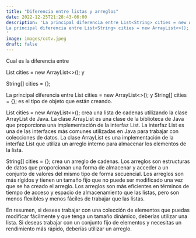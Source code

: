 ```yaml
---
title: "Diferencia entre listas y arreglos"
date: 2022-12-25T21:28:43-06:00
description: 'La principal diferencia entre List<String> cities = new ArrayList<>(); y String[] cities = {}; es el tipo de objeto que están creando.
La principal diferencia entre List<String> cities = new ArrayList<>(); y String[] cities = {}; es el tipo de objeto que están creando.
'
image: images/cctv.jpeg
draft: false
---
```

Cual es la diferencia entre 

  List<String> cities = new ArrayList<>(); 
y 

  String[] cities = {};

La principal diferencia entre List<String> cities = new ArrayList<>(); y String[] cities = {}; es el tipo de objeto que están creando.

List<String> cities = new ArrayList<>(); crea una lista de cadenas utilizando la clase ArrayList de Java. La clase ArrayList es una clase de la biblioteca de Java que proporciona una implementación de la interfaz List. La interfaz List es una de las interfaces más comunes utilizadas en Java para trabajar con colecciones de datos. La clase ArrayList es una implementación de la interfaz List que utiliza un arreglo interno para almacenar los elementos de la lista.

String[] cities = {}; crea un arreglo de cadenas. Los arreglos son estructuras de datos que proporcionan una forma de almacenar y acceder a un conjunto de valores del mismo tipo de forma secuencial. Los arreglos son más rígidos y tienen un tamaño fijo que no puede ser modificado una vez que se ha creado el arreglo. Los arreglos son más eficientes en términos de tiempo de acceso y espacio de almacenamiento que las listas, pero son menos flexibles y menos fáciles de trabajar que las listas.

En resumen, si deseas trabajar con una colección de elementos que puedas modificar fácilmente y que tenga un tamaño dinámico, deberías utilizar una lista. Si deseas trabajar con un conjunto fijo de elementos y necesitas un rendimiento más rápido, deberías utilizar un arreglo.